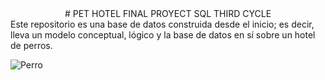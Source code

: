 <center># PET HOTEL FINAL PROYECT SQL THIRD CYCLE</center>
Este repositorio es una base de datos construida desde el inicio; es decir, lleva un modelo conceptual, lógico y la base de datos en sí sobre un hotel de perros.

![Perro](https://hips.hearstapps.com/hmg-prod/images/dog-puppy-on-garden-royalty-free-image-1586966191.jpg?crop=1xw:0.74975xh;center,top&resize=1200:*)
